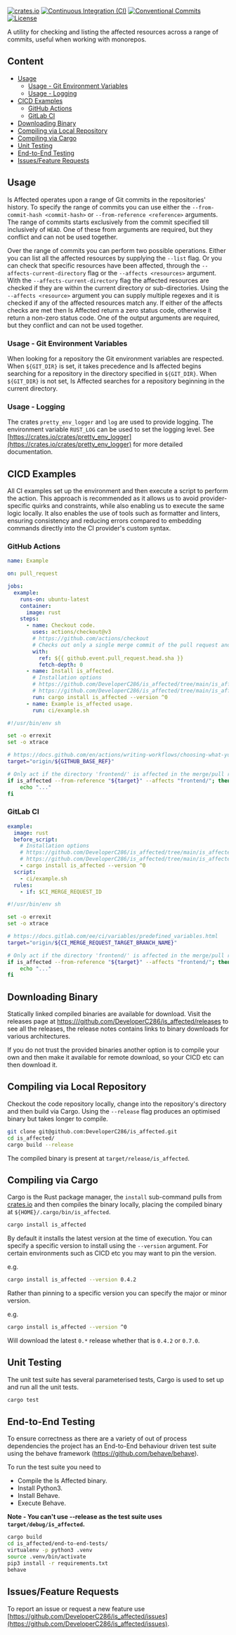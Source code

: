 [![crates.io](https://img.shields.io/crates/v/is_affected)](https://crates.io/crates/is_affected)
[![Continuous Integration (CI)](https://github.com/DeveloperC286/is_affected/actions/workflows/continuous-integration.yml/badge.svg)](https://github.com/DeveloperC286/is_affected/actions/workflows/continuous-integration.yml)
[![Conventional Commits](https://img.shields.io/badge/Conventional%20Commits-1.0.0-yellow.svg)](https://conventionalcommits.org)
[![License](https://img.shields.io/badge/License-AGPLv3-blue.svg)](https://www.gnu.org/licenses/agpl-3.0)


A utility for checking and listing the affected resources across a range of commits, useful when working with monorepos.


## Content
 * [Usage](#usage)
   + [Usage - Git Environment Variables](#usage-git-environment-variables)
   + [Usage - Logging](#usage-logging)
 * [CICD Examples](#cicd-examples)
   + [GitHub Actions](#github-actions)
   + [GitLab CI](#gitlab-ci)
 * [Downloading Binary](#downloading-binary)
 * [Compiling via Local Repository](#compiling-via-local-repository)
 * [Compiling via Cargo](#compiling-via-cargo)
 * [Unit Testing](#unit-testing)
 * [End-to-End Testing](#end-to-end-testing)
 * [Issues/Feature Requests](#issuesfeature-requests)


## Usage
Is Affected operates upon a range of Git commits in the repositories' history.
To specify the range of commits you can use either the `--from-commit-hash <commit-hash>` or `--from-reference <reference>` arguments.
The range of commits starts exclusively from the commit specified till inclusively of `HEAD`.
One of these from arguments are required, but they conflict and can not be used together.

Over the range of commits you can perform two possible operations.
Either you can list all the affected resources by supplying the `--list` flag.
Or you can check that specific resources have been affected, through the `--affects-current-directory` flag or the `--affects <resources>` argument.
With the `--affects-current-directory` flag the affected resources are checked if they are within the current directory or sub-directories.
Using the `--affects <resource>` argument you can supply multiple regexes and it is checked if any of the affected resources match any.
If either of the affects checks are met then Is Affected return a zero status code, otherwise it return a non-zero status code.
One of the output arguments are required, but they conflict and can not be used together.


### Usage - Git Environment Variables
When looking for a repository the Git environment variables are respected.
When `${GIT_DIR}` is set, it takes precedence and Is affected begins searching for a repository in the directory specified in `${GIT_DIR}`.
When `${GIT_DIR}` is not set, Is Affected searches for a repository beginning in the current directory.


### Usage - Logging
The crates `pretty_env_logger` and `log` are used to provide logging.
The environment variable `RUST_LOG` can be used to set the logging level.
See [https://crates.io/crates/pretty_env_logger](https://crates.io/crates/pretty_env_logger) for more detailed documentation.


## CICD Examples
All CI examples set up the environment and then execute a script to perform the action.
This approach is recommended as it allows us to avoid provider-specific quirks and constraints, while also enabling us to execute the same logic locally.
It also enables the use of tools such as formatter and linters, ensuring consistency and reducing errors compared to embedding commands directly into the CI provider's custom syntax.

### GitHub Actions
```yaml
name: Example

on: pull_request

jobs:
  example:
    runs-on: ubuntu-latest
    container:
      image: rust
    steps:
      - name: Checkout code.
        uses: actions/checkout@v3
        # https://github.com/actions/checkout
        # Checks out only a single merge commit of the pull request and the target branch by default.
        with:
          ref: ${{ github.event.pull_request.head.sha }}
          fetch-depth: 0
      - name: Install is_affected.
        # Installation options
        # https://github.com/DeveloperC286/is_affected/tree/main/is_affected#downloading-binary
        # https://github.com/DeveloperC286/is_affected/tree/main/is_affected#compiling-via-cargo
        run: cargo install is_affected --version ^0
      - name: Example is_affected usage.
        run: ci/example.sh
```

```sh
#!/usr/bin/env sh

set -o errexit
set -o xtrace

# https://docs.github.com/en/actions/writing-workflows/choosing-what-your-workflow-does/variables
target="origin/${GITHUB_BASE_REF}"

# Only act if the directory 'frontend/' is affected in the merge/pull request.
if is_affected --from-reference "${target}" --affects "frontend/"; then
	echo "..."
fi
```


### GitLab CI
```yaml
example:
  image: rust
  before_script:
    # Installation options
    # https://github.com/DeveloperC286/is_affected/tree/main/is_affected#downloading-binary
    # https://github.com/DeveloperC286/is_affected/tree/main/is_affected#compiling-via-cargo
    - cargo install is_affected --version ^0
  script:
    - ci/example.sh
  rules:
    - if: $CI_MERGE_REQUEST_ID
```

```sh
#!/usr/bin/env sh

set -o errexit
set -o xtrace

# https://docs.gitlab.com/ee/ci/variables/predefined_variables.html
target="origin/${CI_MERGE_REQUEST_TARGET_BRANCH_NAME}"

# Only act if the directory 'frontend/' is affected in the merge/pull request.
if is_affected --from-reference "${target}" --affects "frontend/"; then
	echo "..."
fi
```


## Downloading Binary
Statically linked compiled binaries are available for download.
Visit the releases page at [https:///github.com/DeveloperC286/is_affected/releases](https:///github.com/DeveloperC286/is_affected/releases) to see all the releases, the release notes contains links to binary downloads for various architectures.

If you do not trust the provided binaries another option is to compile your own and then make it available for remote download, so your CICD etc can then download it.


## Compiling via Local Repository
Checkout the code repository locally, change into the repository's directory and then build via Cargo.
Using the `--release` flag produces an optimised binary but takes longer to compile.

```sh
git clone git@github.com:DeveloperC286/is_affected.git
cd is_affected/
cargo build --release
```

The compiled binary is present at `target/release/is_affected`.


## Compiling via Cargo
Cargo is the Rust package manager, the `install` sub-command pulls from [crates.io](https://crates.io/crates/is_affected) and then compiles the binary locally, placing the compiled binary at `${HOME}/.cargo/bin/is_affected`.

```sh
cargo install is_affected
```

By default it installs the latest version at the time of execution.
You can specify a specific version to install using the `--version` argument.
For certain environments such as CICD etc you may want to pin the version.

e.g.

```sh
cargo install is_affected --version 0.4.2
```

Rather than pinning to a specific version you can specify the major or minor version.

e.g.

```sh
cargo install is_affected --version ^0
```

Will download the latest `0.*` release whether that is `0.4.2` or `0.7.0`.


## Unit Testing
The unit test suite has several parameterised tests, Cargo is used to set up and run all the unit tests.

```sh
cargo test
```

## End-to-End Testing
To ensure correctness as there are a variety of out of process dependencies the project has an End-to-End behaviour driven test suite using the behave framework (https://github.com/behave/behave).

To run the test suite you need to
 - Compile the Is Affected binary.
 - Install Python3.
 - Install Behave.
 - Execute Behave.

__Note - You can't use --release as the test suite uses `target/debug/is_affected`.__

```sh
cargo build
cd is_affected/end-to-end-tests/
virtualenv -p python3 .venv
source .venv/bin/activate
pip3 install -r requirements.txt
behave
```


## Issues/Feature Requests
To report an issue or request a new feature use [https://github.com/DeveloperC286/is_affected/issues](https://github.com/DeveloperC286/is_affected/issues).
